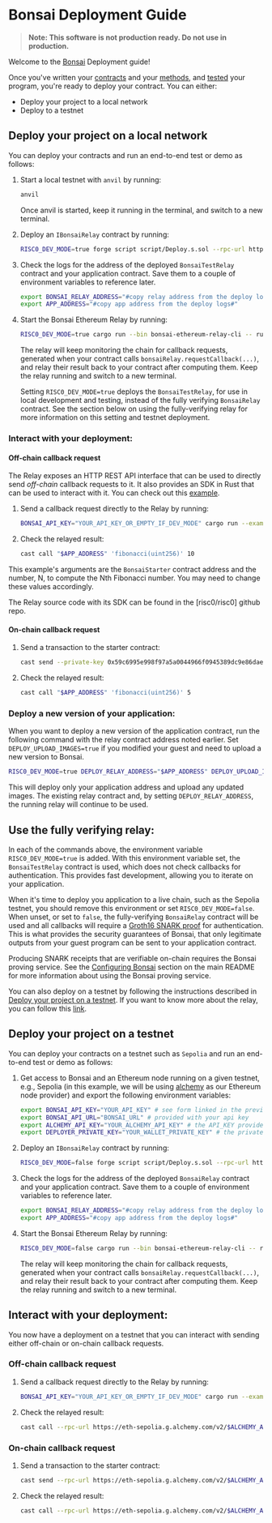 # Bonsai Deployment Guide

> **Note: This software is not production ready. Do not use in production.**

Welcome to the [Bonsai] Deployment guide! 

Once you've written your [contracts] and your [methods], and [tested] your program, you're ready to deploy your contract. You can either:
- Deploy your project to a local network
- Deploy to a testnet

## Deploy your project on a local network

You can deploy your contracts and run an end-to-end test or demo as follows:

1. Start a local testnet with `anvil` by running:

    ```bash
    anvil
    ```

    Once anvil is started, keep it running in the terminal, and switch to a new terminal.

2. Deploy an `IBonsaiRelay` contract by running:

    ```bash
    RISC0_DEV_MODE=true forge script script/Deploy.s.sol --rpc-url http://localhost:8545 --broadcast
    ```

3. Check the logs for the address of the deployed `BonsaiTestRelay` contract and your application contract.
   Save them to a couple of environment variables to reference later.

    ```bash
    export BONSAI_RELAY_ADDRESS="#copy relay address from the deploy logs#"
    export APP_ADDRESS="#copy app address from the deploy logs#"
    ```

4. Start the Bonsai Ethereum Relay by running:

    ```bash
    RISC0_DEV_MODE=true cargo run --bin bonsai-ethereum-relay-cli -- run --relay-address "$BONSAI_RELAY_ADDRESS"
    ```

    The relay will keep monitoring the chain for callback requests, generated when your contract calls `bonsaiRelay.requestCallback(...)`, and relay their result back to your contract after computing them.
    Keep the relay running and switch to a new terminal.

    Setting `RISC0_DEV_MODE=true` deploys the `BonsaiTestRelay`, for use in local development and testing, instead of the fully verifying `BonsaiRelay` contract.
    See the section below on using the fully-verifying relay for more information on this setting and testnet deployment.

### Interact with your deployment:

#### Off-chain callback request

The Relay exposes an HTTP REST API interface that can be used to directly send *off-chain* callback requests to it.
It also provides an SDK in Rust that can be used to interact with it. You can check out this [example](relay/examples/offchain_request.rs).

1. Send a callback request directly to the Relay by running:

    ```bash
    BONSAI_API_KEY="YOUR_API_KEY_OR_EMPTY_IF_DEV_MODE" cargo run --example offchain_request "$APP_ADDRESS" 10
    ```

2. Check the relayed result:

    ```bash
    cast call "$APP_ADDRESS" 'fibonacci(uint256)' 10
    ```

This example's arguments are the `BonsaiStarter` contract address and the number, N, to compute the Nth Fibonacci number.
You may need to change these values accordingly.

The Relay source code with its SDK can be found in the [risc0/risc0] github repo.

#### On-chain callback request

1. Send a transaction to the starter contract:

    ```bash
    cast send --private-key 0x59c6995e998f97a5a0044966f0945389dc9e86dae88c7a8412f4603b6b78690d --gas-limit 100000 "$APP_ADDRESS" 'calculateFibonacci(uint256)' 5
    ```

2. Check the relayed result:

    ```bash
    cast call "$APP_ADDRESS" 'fibonacci(uint256)' 5
    ```

### Deploy a new version of your application:

When you want to deploy a new version of the application contract, run the following command with the relay contract address noted earlier.
Set `DEPLOY_UPLOAD_IMAGES=true` if you modified your guest and need to upload a new version to Bonsai.

```bash
RISC0_DEV_MODE=true DEPLOY_RELAY_ADDRESS="$APP_ADDRESS" DEPLOY_UPLOAD_IMAGES=true forge script script/Deploy.s.sol --rpc-url http://localhost:8545 --broadcast
```

This will deploy only your application address and upload any updated images.
The existing relay contract and, by setting `DEPLOY_RELAY_ADDRESS`, the running relay will continue to be used.

## Use the fully verifying relay:

In each of the commands above, the environment variable `RISC0_DEV_MODE=true` is added.
With this environment variable set, the `BonsaiTestRelay` contract is used, which does not check callbacks for authentication.
This provides fast development, allowing you to iterate on your application.

When it's time to deploy you application to a live chain, such as the Sepolia testnet, you should remove this environment or set `RISC0_DEV_MODE=false`.
When unset, or set to `false`, the fully-verifying `BonsaiRelay` contract will be used and all callbacks will require a [Groth16 SNARK proof] for authentication.
This is what provides the security guarantees of Bonsai, that only legitimate outputs from your guest program can be sent to your application contract.

Producing SNARK receipts that are verifiable on-chain requires the Bonsai proving service.
See the [Configuring Bonsai](/README.md#configuring-bonsai) section on the main README for more information about using the Bonsai proving service.

You can also deploy on a testnet by following the instructions described in [Deploy your project on a testnet](#deploy-your-project-on-a-testnet).
If you want to know more about the relay, you can follow this [link](https://github.com/risc0/risc0/tree/main/bonsai/ethereum-relay).

## Deploy your project on a testnet

You can deploy your contracts on a testnet such as `Sepolia` and run an end-to-end test or demo as follows:

1. Get access to Bonsai and an Ethereum node running on a given testnet, e.g., Sepolia (in this example, we will be using [alchemy](https://www.alchemy.com/) as our Ethereum node provider) and export the following environment variables:

    ```bash
    export BONSAI_API_KEY="YOUR_API_KEY" # see form linked in the previous section
    export BONSAI_API_URL="BONSAI_URL" # provided with your api key
    export ALCHEMY_API_KEY="YOUR_ALCHEMY_API_KEY" # the API_KEY provided with an alchemy account
    export DEPLOYER_PRIVATE_KEY="YOUR_WALLET_PRIVATE_KEY" # the private key of your Ethereum testnet wallet e.g., Sepolia
    ```

2.  Deploy an `IBonsaiRelay` contract by running:

    ```bash
    RISC0_DEV_MODE=false forge script script/Deploy.s.sol --rpc-url https://eth-sepolia.g.alchemy.com/v2/$ALCHEMY_API_KEY --broadcast
    ```

3. Check the logs for the address of the deployed `BonsaiRelay` contract and your application contract.
   Save them to a couple of environment variables to reference later.

    ```bash
    export BONSAI_RELAY_ADDRESS="#copy relay address from the deploy logs#"
    export APP_ADDRESS="#copy app address from the deploy logs#"
    ```

4. Start the Bonsai Ethereum Relay by running:

    ```bash
    RISC0_DEV_MODE=false cargo run --bin bonsai-ethereum-relay-cli -- run --relay-address "$BONSAI_RELAY_ADDRESS" --eth-node wss://eth-sepolia.g.alchemy.com/v2/$ALCHEMY_API_KEY --eth-chain-id 11155111 --private-key "$DEPLOYER_PRIVATE_KEY"
    ```

    The relay will keep monitoring the chain for callback requests, generated when your contract calls `bonsaiRelay.requestCallback(...)`, and relay their result back to your contract after computing them.
    Keep the relay running and switch to a new terminal.

## Interact with your deployment:

You now have a deployment on a testnet that you can interact with sending either off-chain or on-chain callback requests.

### Off-chain callback request

1. Send a callback request directly to the Relay by running:

    ```bash
    BONSAI_API_KEY="YOUR_API_KEY_OR_EMPTY_IF_DEV_MODE" cargo run --example offchain_request "$APP_ADDRESS" 10
    ```

2. Check the relayed result:

    ```bash
    cast call --rpc-url https://eth-sepolia.g.alchemy.com/v2/$ALCHEMY_API_KEY "$APP_ADDRESS" 'fibonacci(uint256)' 10
    ```

### On-chain callback request

1. Send a transaction to the starter contract:

    ```bash
    cast send --rpc-url https://eth-sepolia.g.alchemy.com/v2/$ALCHEMY_API_KEY --private-key "$DEPLOYER_PRIVATE_KEY" --gas-limit 100000 "$APP_ADDRESS" 'calculateFibonacci(uint256)' 5
    ```

2. Check the relayed result:

    ```bash
    cast call --rpc-url https://eth-sepolia.g.alchemy.com/v2/$ALCHEMY_API_KEY "$APP_ADDRESS" 'fibonacci(uint256)' 5
    ```

[Bonsai]: https://risczero.com/bonsai
[contracts]: https://github.com/risc0/bonsai-foundry-template/tree/main/contracts
[methods]: https://github.com/risc0/bonsai-foundry-template/tree/main/methods
[tested]: https://github.com/risc0/bonsai-foundry-template/tree/main#test-your-project
[Groth16 SNARK proof]: https://www.risczero.com/news/on-chain-verification
